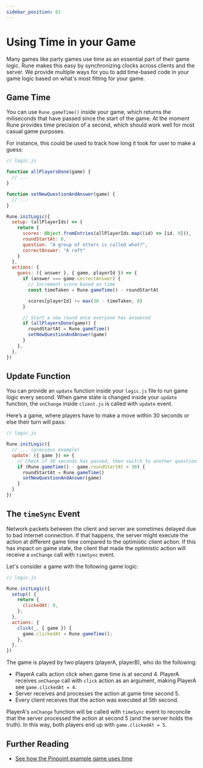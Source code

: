 ```yaml
---
sidebar_position: 61
---
```


# Using Time in your Game

Many games like party games use time as an essential part of their game logic. Rune makes this easy by synchronizing clocks across clients and the server. We provide multiple ways for you to add time-based code in your game logic based on what's most fitting for your game.

## Game Time

You can use `Rune.gameTime()` inside your game, which returns the miliseconds that have passed since the start of the game. At the moment Rune provides time precision of a second, which should work well for most casual game purposes. 

For instance, this could be used to track how long it took for user to make a guess:

```javascript
// logic.js

function allPlayersDone(game) {
  // ...
}

function setNewQuestionAndAnswer(game) {
  // ...
}

Rune.initLogic({
  setup: (allPlayerIds) => {
    return {
      scores: Object.fromEntries(allPlayerIds.map((id) => [id, 0])),
      roundStartAt: 0,
      question: "A group of otters is called what?",
      correctAnswer: "A raft"   
    }
  },
  actions: {
    guess: ({ answer }, { game, playerId }) => {
      if (answer === game.correctAnswer) {
        // Increment score based on time
        const timeTaken = Rune.gameTime() - roundStartAt

        scores[playerId] += max(30 - timeTaken, 0)
      }

      // Start a new round once everyone has answered
      if (allPlayersDone(game)) {
        roundStartAt = Rune.gameTime()
        setNewQuestionAndAnswer(game)
      }
    },
  },
})

```

## Update Function

You can provide an `update` function inside your `logic.js` file to run game logic every second.
When game state is changed inside your `update` function, the `onChange` inside `client.js` is called with `update` event.

Here’s a game, where players have to make a move within 30 seconds or else their turn will pass:

```javascript
// logic.js

Rune.initLogic({
  // ... (previous example)
  update: ({ game }) => {
    // Check if 30 seconds has passed, then switch to another question
    if (Rune.gameTime() - game.roundStartAt > 30) {
      roundStartAt = Rune.gameTime()
      setNewQuestionAndAnswer(game)
    }
  }
})

```

## The `timeSync` Event

Network packets between the client and server are sometimes delayed due to bad internet connection. If that happens, the server might execute the action at different game time compared to the optimistic client action.
If this has impact on game state, the client that made the optimistic action will receive a `onChange` call with `timeSync` event.

Let's consider a game with the following game logic:

```javascript
// logic.js

Rune.initLogic({
  setup() {
    return {
      clickedAt: 0,
    };
  },
  actions: {
    click(_, { game }) {
      game.clickedAt = Rune.gameTime();
    },
  },
})
```

The game is played by two players (playerA, playerB), who do the following:

* PlayerA calls action click when game time is at second 4. PlayerA receives `onChange` call with `click` action as an argument, making PlayerA see `game.clickedAt = 4`.
* Server receives and processes the action at game time second 5.
* Every client receives that the action was executed at 5th second.

PlayerA's `onChange` function will be called with `timeSync` event to reconcile that the server processed the action at second 5 (and the server holds the truth). In this way, both players end up with `game.clickedAt = 5`.

## Further Reading

- [See how the Pinpoint example game uses time](https://github.com/rune/rune-games-sdk/blob/staging/examples/pinpoint/src/logic.ts)
